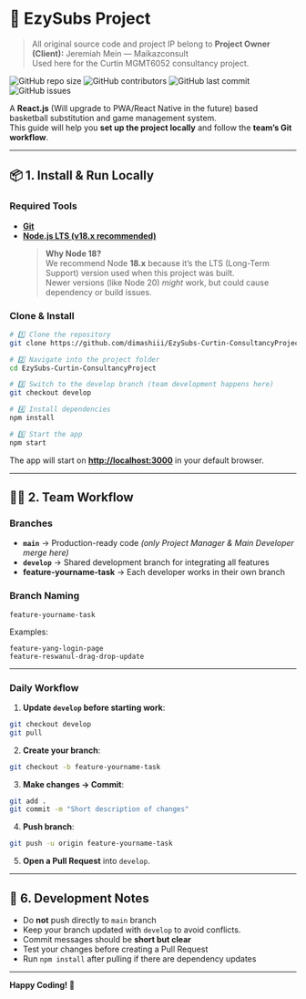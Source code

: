 # 🏀 EzySubs Project
> All original source code and project IP belong to **Project Owner (Client):** Jeremiah Mein — Maikazconsult  
> Used here for the Curtin MGMT6052 consultancy project. 

![GitHub repo size](https://img.shields.io/github/repo-size/dimashiii/EzySubs-Curtin-ConsultancyProject)
![GitHub contributors](https://img.shields.io/github/contributors/dimashiii/EzySubs-Curtin-ConsultancyProject)
![GitHub last commit](https://img.shields.io/github/last-commit/dimashiii/EzySubs-Curtin-ConsultancyProject)
![GitHub issues](https://img.shields.io/github/issues/dimashiii/EzySubs-Curtin-ConsultancyProject)

A **React.js** (Will upgrade to PWA/React Native in the future) based basketball substitution and game management system.  
This guide will help you **set up the project locally** and follow the **team’s Git workflow**.

---

## 📦 1. Install & Run Locally

### **Required Tools**
- **[Git](https://git-scm.com/downloads)**
- **[Node.js LTS (v18.x recommended)](https://nodejs.org/en/download)**
  > **Why Node 18?**  
  > We recommend Node **18.x** because it’s the LTS (Long-Term Support) version used when this project was built.  
  > Newer versions (like Node 20) *might* work, but could cause dependency or build issues.

### **Clone & Install**
```bash
# 1️⃣ Clone the repository
git clone https://github.com/dimashiii/EzySubs-Curtin-ConsultancyProject.git

# 2️⃣ Navigate into the project folder
cd EzySubs-Curtin-ConsultancyProject

# 3️⃣ Switch to the develop branch (team development happens here)
git checkout develop

# 4️⃣ Install dependencies
npm install

# 5️⃣ Start the app
npm start
```

The app will start on **[http://localhost:3000](http://localhost:3000)** in your default browser.

---

## 👩‍💻 2. Team Workflow

### **Branches**
- **`main`** → Production-ready code *(only Project Manager & Main Developer merge here)*
- **`develop`** → Shared development branch for integrating all features
- **feature-yourname-task** → Each developer works in their own branch

### **Branch Naming**
```
feature-yourname-task
```
Examples:
```
feature-yang-login-page
feature-reswanul-drag-drop-update

```
---
### **Daily Workflow**
1. **Update `develop` before starting work**:
```bash
git checkout develop
git pull
```
2. **Create your branch**:
```bash
git checkout -b feature-yourname-task
```
3. **Make changes → Commit**:
```bash
git add .
git commit -m "Short description of changes"
```
4. **Push branch**:
```bash
git push -u origin feature-yourname-task
```
5. **Open a Pull Request** into `develop`.

---

## 📝 6. Development Notes
- Do **not** push directly to `main` branch
- Keep your branch updated with `develop` to avoid conflicts.
- Commit messages should be **short but clear**
- Test your changes before creating a Pull Request
- Run `npm install` after pulling if there are dependency updates

---

**Happy Coding! 🏀**
